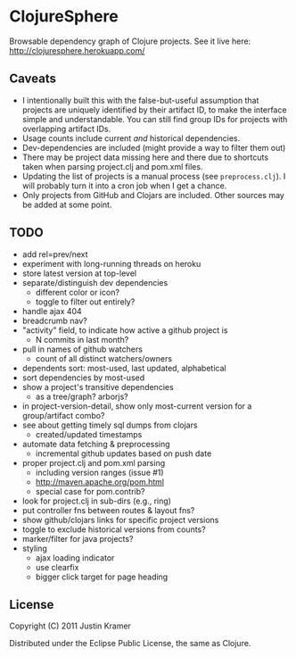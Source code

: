 # ClojureSphere

Browsable dependency graph of Clojure projects. See it live here: http://clojuresphere.herokuapp.com/

## Caveats

* I intentionally built this with the false-but-useful assumption that projects are uniquely identified by their artifact ID, to make the interface simple and understandable. You can still find group IDs for projects with overlapping artifact IDs.
* Usage counts include current *and* historical dependencies.
* Dev-dependencies are included (might provide a way to filter them out)
* There may be project data missing here and there due to shortcuts taken when parsing project.clj and pom.xml files.
* Updating the list of projects is a manual process (see `preprocess.clj`). I will probably turn it into a cron job when I get a chance.
* Only projects from GitHub and Clojars are included. Other sources may be added at some point.

## TODO

- add rel=prev/next
- experiment with long-running threads on heroku
- store latest version at top-level
- separate/distinguish dev dependencies
  - different color or icon?
  - toggle to filter out entirely?
- handle ajax 404
- breadcrumb nav?
- "activity" field, to indicate how active a github project is
  - N commits in last month?
- pull in names of github watchers
  - count of all distinct watchers/owners
- dependents sort: most-used, last updated, alphabetical
- sort dependencies by most-used
- show a project's transitive dependencies
  - as a tree/graph? arborjs?
- in project-version-detail, show only most-current version for a group/artifact combo?
- see about getting timely sql dumps from clojars
  - created/updated timestamps
- automate data fetching & preprocessing
  - incremental github updates based on push date
- proper project.clj and pom.xml parsing
  - including version ranges (issue #1)
  - http://maven.apache.org/pom.html
  - special case for pom.contrib?
- look for project.clj in sub-dirs (e.g., ring)
- put controller fns between routes & layout fns?
- show github/clojars links for specific project versions
- toggle to exclude historical versions from counts?
- marker/filter for java projects?
- styling
  - ajax loading indicator
  - use clearfix
  - bigger click target for page heading

## License

Copyright (C) 2011 Justin Kramer

Distributed under the Eclipse Public License, the same as Clojure.
